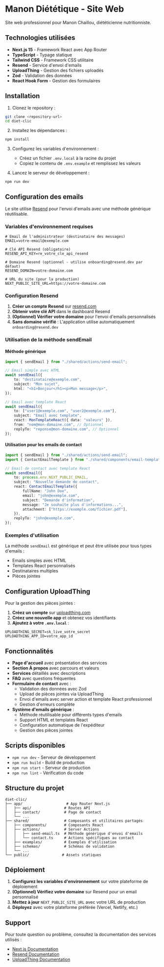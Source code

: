 # Manon Diététique - Site Web

Site web professionnel pour Manon Chaillou, diététicienne nutritionniste.

## Technologies utilisées

- **Next.js 15** - Framework React avec App Router
- **TypeScript** - Typage statique
- **Tailwind CSS** - Framework CSS utilitaire
- **Resend** - Service d'envoi d'emails
- **UploadThing** - Gestion des fichiers uploadés
- **Zod** - Validation des données
- **React Hook Form** - Gestion des formulaires

## Installation

1. Clonez le repository :

```bash
git clone <repository-url>
cd diet-clic
```

2. Installez les dépendances :

```bash
npm install
```

3. Configurez les variables d'environnement :
   - Créez un fichier `.env.local` à la racine du projet
   - Copiez le contenu de `.env.example` et remplissez les valeurs

4. Lancez le serveur de développement :

```bash
npm run dev
```

## Configuration des emails

Le site utilise [Resend](https://resend.com) pour l'envoi d'emails avec une méthode générique réutilisable.

### Variables d'environnement requises

```env
# Email de l'administrateur (destinataire des messages)
EMAIL=votre-email@exemple.com

# Clé API Resend (obligatoire)
RESEND_API_KEY=re_votre_cle_api_resend

# Domaine Resend (optionnel - utilise onboarding@resend.dev par défaut)
RESEND_DOMAIN=votre-domaine.com

# URL du site (pour la production)
NEXT_PUBLIC_SITE_URL=https://votre-domaine.com
```

### Configuration Resend

1. **Créer un compte Resend** sur [resend.com](https://resend.com)
2. **Obtenir votre clé API** dans le dashboard Resend
3. **(Optionnel) Vérifier votre domaine** pour l'envoi d'emails personnalisés
4. **Sans domaine vérifié** : L'application utilise automatiquement `onboarding@resend.dev`

### Utilisation de la méthode sendEmail

#### Méthode générique

```typescript
import { sendEmail } from "./shared/actions/send-email";

// Email simple avec HTML
await sendEmail({
	to: "destinataire@exemple.com",
	subject: "Mon sujet",
	html: "<h1>Bonjour</h1><p>Mon message</p>",
});

// Email avec template React
await sendEmail({
	to: ["user1@exemple.com", "user2@exemple.com"],
	subject: "Email avec template",
	react: MonTemplateReact({ data: "valeurs" }),
	from: "nom@mon-domaine.com", // Optionnel
	replyTo: "reponse@mon-domaine.com", // Optionnel
});
```

#### Utilisation pour les emails de contact

```typescript
import { sendEmail } from "./shared/actions/send-email";
import { ContactEmailTemplate } from "./shared/components/email-template";

// Email de contact avec template React
await sendEmail({
	to: process.env.NEXT_PUBLIC_EMAIL,
	subject: "Nouvelle demande de contact",
	react: ContactEmailTemplate({
		fullName: "John Doe",
		email: "john@exemple.com",
		subject: "Demande d'information",
		message: "Je souhaite plus d'informations...",
		attachment: ["https://exemple.com/fichier.pdf"],
	}),
	replyTo: "john@exemple.com",
});
```

### Exemples d'utilisation

La méthode `sendEmail` est générique et peut être utilisée pour tous types d'emails :

- Emails simples avec HTML
- Templates React personnalisés
- Destinataires multiples
- Pièces jointes

## Configuration UploadThing

Pour la gestion des pièces jointes :

1. **Créez un compte** sur [uploadthing.com](https://uploadthing.com)
2. **Créez une nouvelle app** et obtenez vos identifiants
3. **Ajoutez à votre `.env.local`** :

```env
UPLOADTHING_SECRET=sk_live_votre_secret
UPLOADTHING_APP_ID=votre_app_id
```

## Fonctionnalités

- **Page d'accueil** avec présentation des services
- **Section À propos** avec parcours et valeurs
- **Services** détaillés avec descriptions
- **FAQ** avec questions fréquentes
- **Formulaire de contact** avec :
  - Validation des données avec Zod
  - Upload de pièces jointes via UploadThing
  - Envoi d'emails avec server action et template React professionnel
  - Gestion d'erreurs complète
- **Système d'emails générique** :
  - Méthode réutilisable pour différents types d'emails
  - Support HTML et templates React
  - Configuration automatique de l'expéditeur
  - Gestion des pièces jointes

## Scripts disponibles

- `npm run dev` - Serveur de développement
- `npm run build` - Build de production
- `npm run start` - Serveur de production
- `npm run lint` - Vérification du code

## Structure du projet

```
diet-clic/
├── app/                    # App Router Next.js
│   ├── api/               # Routes API
│   ├── contact/           # Page de contact
│   └── ...
├── shared/                # Composants et utilitaires partagés
│   ├── components/        # Composants React
│   ├── actions/           # Server Actions
│   │   ├── send-email.ts  # Méthode générique d'envoi d'emails
│   │   └── contact.ts     # Actions spécifiques au contact
│   ├── examples/          # Exemples d'utilisation
│   ├── schemas/           # Schémas de validation
│   └── ...
└── public/               # Assets statiques
```

## Déploiement

1. **Configurez les variables d'environnement** sur votre plateforme de déploiement
2. **(Optionnel) Vérifiez votre domaine** sur Resend pour un email personnalisé
3. **Mettez à jour** `NEXT_PUBLIC_SITE_URL` avec votre URL de production
4. **Déployez** avec votre plateforme préférée (Vercel, Netlify, etc.)

## Support

Pour toute question ou problème, consultez la documentation des services utilisés :

- [Next.js Documentation](https://nextjs.org/docs)
- [Resend Documentation](https://resend.com/docs)
- [UploadThing Documentation](https://docs.uploadthing.com)
